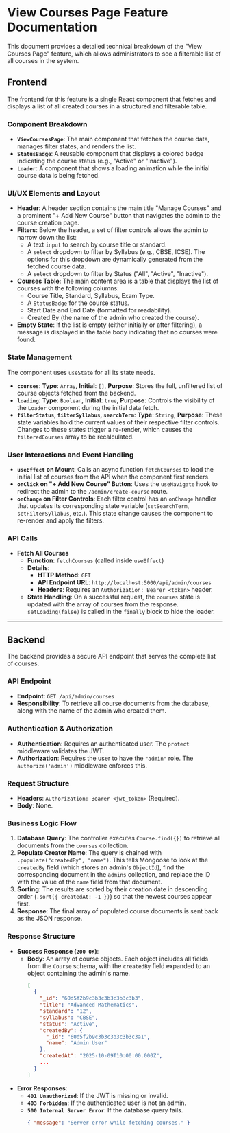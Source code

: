 # View Courses Page Feature Documentation

This document provides a detailed technical breakdown of the "View Courses Page" feature, which allows administrators to see a filterable list of all courses in the system.

## Frontend

The frontend for this feature is a single React component that fetches and displays a list of all created courses in a structured and filterable table.

### Component Breakdown

*   **`ViewCoursesPage`**: The main component that fetches the course data, manages filter states, and renders the list.
*   **`StatusBadge`**: A reusable component that displays a colored badge indicating the course status (e.g., "Active" or "Inactive").
*   **`Loader`**: A component that shows a loading animation while the initial course data is being fetched.

### UI/UX Elements and Layout

*   **Header**: A header section contains the main title "Manage Courses" and a prominent "+ Add New Course" button that navigates the admin to the course creation page.
*   **Filters**: Below the header, a set of filter controls allows the admin to narrow down the list:
    *   A text `input` to search by course title or standard.
    *   A `select` dropdown to filter by Syllabus (e.g., CBSE, ICSE). The options for this dropdown are dynamically generated from the fetched course data.
    *   A `select` dropdown to filter by Status ("All", "Active", "Inactive").
*   **Courses Table**: The main content area is a table that displays the list of courses with the following columns:
    *   Course Title, Standard, Syllabus, Exam Type.
    *   A `StatusBadge` for the course status.
    *   Start Date and End Date (formatted for readability).
    *   Created By (the name of the admin who created the course).
*   **Empty State**: If the list is empty (either initially or after filtering), a message is displayed in the table body indicating that no courses were found.

### State Management

The component uses `useState` for all its state needs.

*   **`courses`**: **Type**: `Array`, **Initial**: `[]`, **Purpose**: Stores the full, unfiltered list of course objects fetched from the backend.
*   **`loading`**: **Type**: `Boolean`, **Initial**: `true`, **Purpose**: Controls the visibility of the `Loader` component during the initial data fetch.
*   **`filterStatus`, `filterSyllabus`, `searchTerm`**: **Type**: `String`, **Purpose**: These state variables hold the current values of their respective filter controls. Changes to these states trigger a re-render, which causes the `filteredCourses` array to be recalculated.

### User Interactions and Event Handling

*   **`useEffect` on Mount**: Calls an async function `fetchCourses` to load the initial list of courses from the API when the component first renders.
*   **`onClick` on "+ Add New Course" Button**: Uses the `useNavigate` hook to redirect the admin to the `/admin/create-course` route.
*   **`onChange` on Filter Controls**: Each filter control has an `onChange` handler that updates its corresponding state variable (`setSearchTerm`, `setFilterSyllabus`, etc.). This state change causes the component to re-render and apply the filters.

### API Calls

*   **Fetch All Courses**
    *   **Function**: `fetchCourses` (called inside `useEffect`)
    *   **Details**:
        *   **HTTP Method**: `GET`
        *   **API Endpoint URL**: `http://localhost:5000/api/admin/courses`
        *   **Headers**: Requires an `Authorization: Bearer <token>` header.
    *   **State Handling**: On a successful request, the `courses` state is updated with the array of courses from the response. `setLoading(false)` is called in the `finally` block to hide the loader.

---

## Backend

The backend provides a secure API endpoint that serves the complete list of courses.

### API Endpoint

*   **Endpoint**: `GET /api/admin/courses`
*   **Responsibility**: To retrieve all course documents from the database, along with the name of the admin who created them.

### Authentication & Authorization

*   **Authentication**: Requires an authenticated user. The `protect` middleware validates the JWT.
*   **Authorization**: Requires the user to have the `"admin"` role. The `authorize('admin')` middleware enforces this.

### Request Structure

*   **Headers**: `Authorization: Bearer <jwt_token>` (Required).
*   **Body**: None.

### Business Logic Flow

1.  **Database Query**: The controller executes `Course.find({})` to retrieve all documents from the `courses` collection.
2.  **Populate Creator Name**: The query is chained with `.populate("createdBy", "name")`. This tells Mongoose to look at the `createdBy` field (which stores an admin's `ObjectId`), find the corresponding document in the `admins` collection, and replace the ID with the value of the `name` field from that document.
3.  **Sorting**: The results are sorted by their creation date in descending order (`.sort({ createdAt: -1 })`) so that the newest courses appear first.
4.  **Response**: The final array of populated course documents is sent back as the JSON response.

### Response Structure

*   **Success Response (`200 OK`)**:
    *   **Body**: An array of course objects. Each object includes all fields from the `Course` schema, with the `createdBy` field expanded to an object containing the admin's name.
        ```json
        [
          {
            "_id": "60d5f2b9c3b3c3b3c3b3c3b3",
            "title": "Advanced Mathematics",
            "standard": "12",
            "syllabus": "CBSE",
            "status": "Active",
            "createdBy": {
              "_id": "60d5f2b9c3b3c3b3c3b3c3a1",
              "name": "Admin User"
            },
            "createdAt": "2025-10-09T10:00:00.000Z",
            ...
          }
        ]
        ```
*   **Error Responses**:
    *   **`401 Unauthorized`**: If the JWT is missing or invalid.
    *   **`403 Forbidden`**: If the authenticated user is not an admin.
    *   **`500 Internal Server Error`**: If the database query fails.
        ```json
        { "message": "Server error while fetching courses." }
        ```

